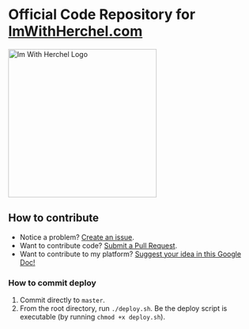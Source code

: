 # Official Code Repository for [ImWithHerchel.com](http://imwithherchel.com)

<img width="300" src="http://imwithherchel.com/src/images/logo-hashtag.png" alt="Im With Herchel Logo">

## How to contribute

* Notice a problem? [Create an issue](https://help.github.com/articles/creating-an-issue/).
* Want to contribute code? [Submit a Pull Request](https://help.github.com/articles/using-pull-requests/).
* Want to contribute to my platform? [Suggest your idea in this Google Doc!](https://docs.google.com/document/d/1kRYn41_nyQ7r5hozpN65jIKjs7C05KZpx8hqzFRIL6Q/edit?usp=sharing)

### How to commit deploy

1. Commit directly to `master`.
2. From the root directory, run `./deploy.sh`. Be the deploy script is executable (by running `chmod +x deploy.sh`).
